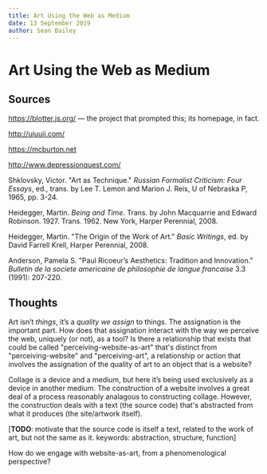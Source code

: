 ```yaml
---
title: Art Using the Web as Medium
date: 13 September 2019
author: Sean Bailey
---
```


# Art Using the Web as Medium

## Sources

https://blotter.js.org/ — the project that prompted this; its homepage, in fact.

http://uiuuii.com/ 

https://mcburton.net

http://www.depressionquest.com/

Shklovsky, Victor. "Art as Technique." *Russian Formalist Criticism: Four Essays*, ed., trans. by Lee T. Lemon and Marion J. Reis, U of Nebraska P, 1965, pp. 3-24.

Heidegger, Martin. *Being and Time*. Trans. by John Macquarrie and Edward Robinson. 1927. Trans. 1962. New York, Harper Perennial, 2008. 

Heidegger, Martin. "The Origin of the Work of Art." *Basic Writings*, ed. by David Farrell Krell, Harper Perennial, 2008.

Anderson, Pamela S. "Paul Ricoeur’s Aesthetics: Tradition and Innovation." *Bulletin de la societe americaine de philosophie de langue francaise* 3.3 (1991): 207-220.

## Thoughts

Art isn’t *things*, it’s a *quality we assign* to things. The assignation is the important part. How does that assignation interact with the way we perceive the web, uniquely (or not), as a tool? Is there a relationship that exists that could be called "perceiving-website-as-art" that's distinct from "perceiving-website" and "perceiving-art", a relationship or action that involves the assignation of the quality of art to an object that is a website?

Collage is a device and a medium, but here it’s being used exclusively as a device in another medium. The construction of a website involves a great deal of a process reasonably analagous to constructing collage. However, the construction deals with a text (the source code) that's abstracted from what it produces (the site/artwork itself). 

[**TODO**: motivate that the source code is itself a text, related to the work of art, but not the same as it. keywords: abstraction, structure, function]

How do we engage with website-as-art, from a phenomenological perspective?